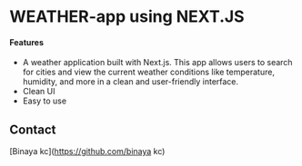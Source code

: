 # WEATHER-app using NEXT.JS

#### Features
- A weather application built with Next.js. This app allows users to search for cities and view the current weather conditions
   like temperature, humidity, and more in a clean and user-friendly interface.
- Clean UI
- Easy to use

## Contact
[Binaya kc](https://github.com/binaya kc)
